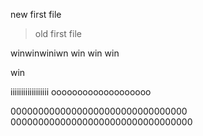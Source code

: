 new first file


>old first file

winwinwiniwn win win
win

win


iiiiiiiiiiiiiiiiii
ooooooooooooooooooo


00000000000000000000000000000000
000000000000000000000000000000000



